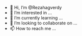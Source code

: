 - 👋 Hi, I’m @Rezahagverdy
- 👀 I’m interested in ...
- 🌱 I’m currently learning ...
- 💞️ I’m looking to collaborate on ...
- 📫 How to reach me ...

<!---
Rezahagverdy/Rezahagverdy is a ✨ special ✨ repository because its `README.md` (this file) appears on your GitHub profile.
You can click the Preview link to take a look at your changes.
--->
